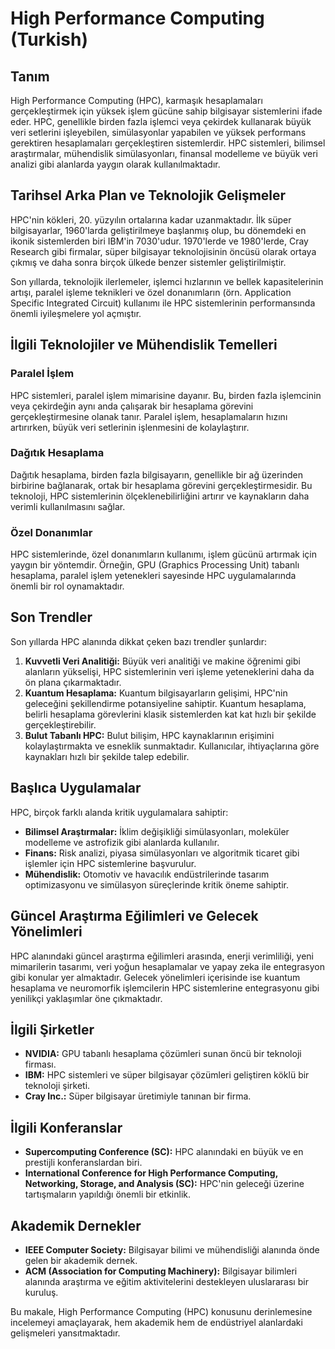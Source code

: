 # High Performance Computing (Turkish)

## Tanım

High Performance Computing (HPC), karmaşık hesaplamaları gerçekleştirmek için yüksek işlem gücüne sahip bilgisayar sistemlerini ifade eder. HPC, genellikle birden fazla işlemci veya çekirdek kullanarak büyük veri setlerini işleyebilen, simülasyonlar yapabilen ve yüksek performans gerektiren hesaplamaları gerçekleştiren sistemlerdir. HPC sistemleri, bilimsel araştırmalar, mühendislik simülasyonları, finansal modelleme ve büyük veri analizi gibi alanlarda yaygın olarak kullanılmaktadır.

## Tarihsel Arka Plan ve Teknolojik Gelişmeler

HPC'nin kökleri, 20. yüzyılın ortalarına kadar uzanmaktadır. İlk süper bilgisayarlar, 1960'larda geliştirilmeye başlanmış olup, bu dönemdeki en ikonik sistemlerden biri IBM'in 7030'udur. 1970'lerde ve 1980'lerde, Cray Research gibi firmalar, süper bilgisayar teknolojisinin öncüsü olarak ortaya çıkmış ve daha sonra birçok ülkede benzer sistemler geliştirilmiştir.

Son yıllarda, teknolojik ilerlemeler, işlemci hızlarının ve bellek kapasitelerinin artışı, paralel işleme teknikleri ve özel donanımların (örn. Application Specific Integrated Circuit) kullanımı ile HPC sistemlerinin performansında önemli iyileşmelere yol açmıştır.

## İlgili Teknolojiler ve Mühendislik Temelleri

### Paralel İşlem

HPC sistemleri, paralel işlem mimarisine dayanır. Bu, birden fazla işlemcinin veya çekirdeğin aynı anda çalışarak bir hesaplama görevini gerçekleştirmesine olanak tanır. Paralel işlem, hesaplamaların hızını artırırken, büyük veri setlerinin işlenmesini de kolaylaştırır.

### Dağıtık Hesaplama

Dağıtık hesaplama, birden fazla bilgisayarın, genellikle bir ağ üzerinden birbirine bağlanarak, ortak bir hesaplama görevini gerçekleştirmesidir. Bu teknoloji, HPC sistemlerinin ölçeklenebilirliğini artırır ve kaynakların daha verimli kullanılmasını sağlar.

### Özel Donanımlar

HPC sistemlerinde, özel donanımların kullanımı, işlem gücünü artırmak için yaygın bir yöntemdir. Örneğin, GPU (Graphics Processing Unit) tabanlı hesaplama, paralel işlem yetenekleri sayesinde HPC uygulamalarında önemli bir rol oynamaktadır.

## Son Trendler

Son yıllarda HPC alanında dikkat çeken bazı trendler şunlardır:

1. **Kuvvetli Veri Analitiği:** Büyük veri analitiği ve makine öğrenimi gibi alanların yükselişi, HPC sistemlerinin veri işleme yeteneklerini daha da ön plana çıkarmaktadır.
2. **Kuantum Hesaplama:** Kuantum bilgisayarların gelişimi, HPC'nin geleceğini şekillendirme potansiyeline sahiptir. Kuantum hesaplama, belirli hesaplama görevlerini klasik sistemlerden kat kat hızlı bir şekilde gerçekleştirebilir.
3. **Bulut Tabanlı HPC:** Bulut bilişim, HPC kaynaklarının erişimini kolaylaştırmakta ve esneklik sunmaktadır. Kullanıcılar, ihtiyaçlarına göre kaynakları hızlı bir şekilde talep edebilir.

## Başlıca Uygulamalar

HPC, birçok farklı alanda kritik uygulamalara sahiptir:

- **Bilimsel Araştırmalar:** İklim değişikliği simülasyonları, moleküler modelleme ve astrofizik gibi alanlarda kullanılır.
- **Finans:** Risk analizi, piyasa simülasyonları ve algoritmik ticaret gibi işlemler için HPC sistemlerine başvurulur.
- **Mühendislik:** Otomotiv ve havacılık endüstrilerinde tasarım optimizasyonu ve simülasyon süreçlerinde kritik öneme sahiptir.

## Güncel Araştırma Eğilimleri ve Gelecek Yönelimleri

HPC alanındaki güncel araştırma eğilimleri arasında, enerji verimliliği, yeni mimarilerin tasarımı, veri yoğun hesaplamalar ve yapay zeka ile entegrasyon gibi konular yer almaktadır. Gelecek yönelimleri içerisinde ise kuantum hesaplama ve neuromorfik işlemcilerin HPC sistemlerine entegrasyonu gibi yenilikçi yaklaşımlar öne çıkmaktadır.

## İlgili Şirketler

- **NVIDIA:** GPU tabanlı hesaplama çözümleri sunan öncü bir teknoloji firması.
- **IBM:** HPC sistemleri ve süper bilgisayar çözümleri geliştiren köklü bir teknoloji şirketi.
- **Cray Inc.:** Süper bilgisayar üretimiyle tanınan bir firma.

## İlgili Konferanslar

- **Supercomputing Conference (SC):** HPC alanındaki en büyük ve en prestijli konferanslardan biri.
- **International Conference for High Performance Computing, Networking, Storage, and Analysis (SC):** HPC'nin geleceği üzerine tartışmaların yapıldığı önemli bir etkinlik.

## Akademik Dernekler

- **IEEE Computer Society:** Bilgisayar bilimi ve mühendisliği alanında önde gelen bir akademik dernek.
- **ACM (Association for Computing Machinery):** Bilgisayar bilimleri alanında araştırma ve eğitim aktivitelerini destekleyen uluslararası bir kuruluş.

Bu makale, High Performance Computing (HPC) konusunu derinlemesine incelemeyi amaçlayarak, hem akademik hem de endüstriyel alanlardaki gelişmeleri yansıtmaktadır.